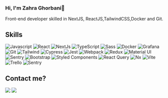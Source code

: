 ### Hi, I'm Zahra Ghorbani👋

<p> Front-end developer skilled in NextJS, ReactJS,TailwindCSS,Docker and Git. </p>

<h2>Skills</h2>

<img alt="Javascript" src="https://camo.githubusercontent.com/a92e1db46e5c4e8c6d2e2a790bc762457fd89e58e44515097f441d8e9baeea9b/68747470733a2f2f696d672e736869656c64732e696f2f62616467652f2d4a6176617363726970742d4542443431423f7374796c653d666c61742d737175617265266c6f676f3d6a617661736372697074266c6f676f436f6c6f723d626c61636b"> <img alt="React" src="https://camo.githubusercontent.com/fa7c4294c987f56c6bcae98942266f5264f81f9abf5bb9da77ae69aefdcfc94a/68747470733a2f2f696d672e736869656c64732e696f2f62616467652f2d52656163742d3435623864383f7374796c653d666c61742d737175617265266c6f676f3d7265616374266c6f676f436f6c6f723d7768697465"> <img alt="NextJs" src="https://camo.githubusercontent.com/18ab4cd82da407186b9ef21c593eb4fe8de3cf39f38b78058f7c1e3333ef216a/68747470733a2f2f696d672e736869656c64732e696f2f62616467652f2d4e6578744a732d3030303030303f7374796c653d666c61742d737175617265266c6f676f3d6e6578742e6a73266c6f676f436f6c6f723d7768697465"> <img alt="TypeScript" src="https://camo.githubusercontent.com/fc531b7ec44d5eb08d44dd57078a31ef6f3357bfd40ed63a86b9eab811b8b7ab/68747470733a2f2f696d672e736869656c64732e696f2f62616467652f2d547970655363726970742d3030374143433f7374796c653d666c61742d737175617265266c6f676f3d74797065736372697074266c6f676f436f6c6f723d7768697465"> <img alt="Sass" src="https://camo.githubusercontent.com/40a7829e7827c09f70eb03b3f3725aa0ad9520f22173f8858250ad29f94b1417/68747470733a2f2f696d672e736869656c64732e696f2f62616467652f2d536173732d4343363639393f7374796c653d666c61742d737175617265266c6f676f3d73617373266c6f676f436f6c6f723d7768697465"> <img alt="Docker" src="https://camo.githubusercontent.com/5630c5ecdd8fc1ae7ec6599a3dfe7f0d1e585607185f6eeb92a6a9410bd78e2a/68747470733a2f2f696d672e736869656c64732e696f2f62616467652f2d446f636b65722d3030393638383f7374796c653d666c61742d737175617265266c6f676f3d646f636b6572266c6f676f436f6c6f723d7768697465"> <img alt="Grafana" src="https://camo.githubusercontent.com/91c8ccabb8bedbe0b8ee42c7d81f7cdbae37f614b32c610f7378b6239f71b27c/68747470733a2f2f696d672e736869656c64732e696f2f62616467652f2d47726166616e612d4634363830303f7374796c653d666c61742d737175617265266c6f676f3d67726166616e61266c6f676f436f6c6f723d7768697465"> <img alt="Git" src="https://camo.githubusercontent.com/3d4a55e7d45198177f13f9f10c536edd2970c43d753759585e3391d04677e56d/68747470733a2f2f696d672e736869656c64732e696f2f62616467652f2d4769742d4630353033323f7374796c653d666c61742d737175617265266c6f676f3d676974266c6f676f436f6c6f723d7768697465"> <img alt="Tailwind" src="https://camo.githubusercontent.com/bda3f45aefe803a4b813a67bcf87304cf23c89922fcc8d654737781b3d57ede3/68747470733a2f2f696d672e736869656c64732e696f2f62616467652f2d5461696c77696e642d3338423241433f7374796c653d666c61742d737175617265266c6f676f3d7461696c77696e64637373266c6f676f436f6c6f723d7768697465"> <img alt="Cypress" src="https://camo.githubusercontent.com/6d323ef69034526e77c0b1349a824ef1219fa6e527bf6208eca0b665079cfe8f/68747470733a2f2f696d672e736869656c64732e696f2f62616467652f2d437970726573732d3341334133413f7374796c653d666c61742d737175617265266c6f676f3d63797072657373266c6f676f436f6c6f723d7768697465"> <img alt="Jest" src="https://camo.githubusercontent.com/b4575caf41a4a696eced3d787696d51b1933073c2256d5cb1c53b999abc5f934/68747470733a2f2f696d672e736869656c64732e696f2f62616467652f2d4a6573742d3931334535363f7374796c653d666c61742d737175617265266c6f676f3d6a657374266c6f676f436f6c6f723d7768697465"> <img alt="Webpack" src="https://camo.githubusercontent.com/40590fbd41ed048fde43e3da2d19d0a497a79f546d5db24e2d7d681a7679351a/68747470733a2f2f696d672e736869656c64732e696f2f62616467652f2d5765627061636b2d3844443646393f7374796c653d666c61742d737175617265266c6f676f3d7765627061636b266c6f676f436f6c6f723d626c61636b"> <img alt="Redux" src="https://camo.githubusercontent.com/f278dba9fb3dfde590b9a9b7ab3ae537e014e8e66b6432ad916fb87646cb4038/68747470733a2f2f696d672e736869656c64732e696f2f62616467652f2d52656475782f534147412d3630333039323f7374796c653d666c61742d737175617265266c6f676f3d7265647578266c6f676f436f6c6f723d7768697465"> <img alt="Material UI" src="https://camo.githubusercontent.com/57250a5a8f922810cfc686a2fcb1c6b91210cd115a22194a0a016748b73c6cf8/68747470733a2f2f696d672e736869656c64732e696f2f62616467652f2d4d6174657269616c2055492d626c75653f7374796c653d666c61742d737175617265266c6f676f3d6d7569266c6f676f436f6c6f723d7768697465"> <img alt="Sentry" src="https://camo.githubusercontent.com/d81ff776e433b87df5267dd67914b77ba74b0b3567bce4f4c5db2449dd9a1a8f/68747470733a2f2f696d672e736869656c64732e696f2f62616467652f2d53656e7472792d3336324435393f7374796c653d666c61742d737175617265266c6f676f3d73656e747279266c6f676f436f6c6f723d7768697465"> ![Bootstrap](https://img.shields.io/badge/bootstrap-%238511FA.svg?style=for-the-badge&logo=bootstrap&logoColor=white) ![Styled Components](https://img.shields.io/badge/styled--components-DB7093?style=for-the-badge&logo=styled-components&logoColor=white) ![React Query](https://img.shields.io/badge/-React%20Query-FF4154?style=for-the-badge&logo=react%20query&logoColor=white) ![Nx](https://img.shields.io/badge/nx-143055?style=for-the-badge&logo=nx&logoColor=white) ![Vite](https://img.shields.io/badge/vite-%23646CFF.svg?style=for-the-badge&logo=vite&logoColor=white) ![Trello](https://img.shields.io/badge/Trello-%23026AA7.svg?style=for-the-badge&logo=Trello&logoColor=white) <img alt="Sentry" src="https://img.shields.io/badge/jira-%230A0FFF.svg">

<h2> Contact me? </h2>

<a href="mailto:z.ghorbani476@gmail.com"><img src="https://camo.githubusercontent.com/684842428ced6e41b56f4b7771c363874d564cc42dcb155d959b6161109765a0/68747470733a2f2f696d672e736869656c64732e696f2f62616467652f476d61696c2d4541343333353f7374796c653d666c61742d737175617265266c6f676f3d676d61696c266c6f676f436f6c6f723d7768697465"></a> <a href="https://www.linkedin.com/in/zahraghorbani" rel="nofollow">
<img src="https://camo.githubusercontent.com/4a27d5bbc8fa60fbdb2d0af0ab87c28bad0a8ef4ea7b8e681c4c45a7fd14f163/68747470733a2f2f696d672e736869656c64732e696f2f62616467652f4c696e6b6564496e2d3041363643323f7374796c653d666c61742d737175617265266c6f676f3d6c696e6b6564696e266c6f676f436f6c6f723d7768697465">
</a>
